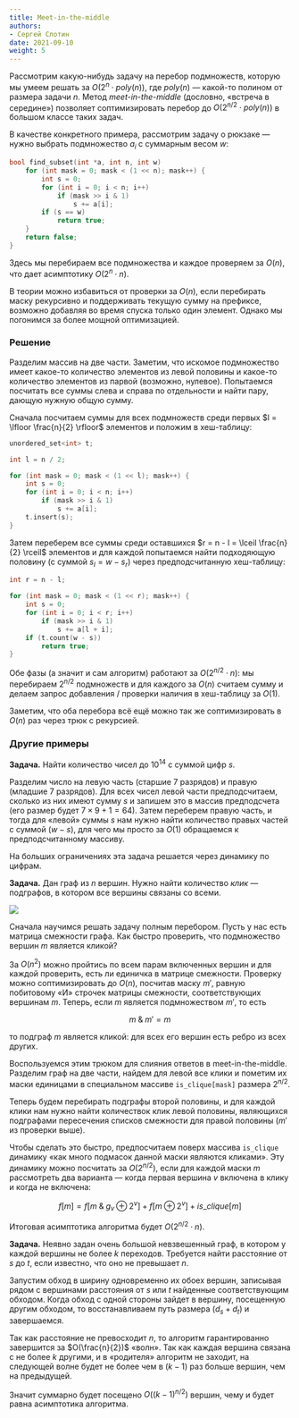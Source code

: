 ```yaml
---
title: Meet-in-the-middle
authors:
- Сергей Слотин
date: 2021-09-10
weight: 5
---
```


Рассмотрим какую-нибудь задачу на перебор подмножеств, которую мы умеем решать за $O(2^n \cdot poly(n))$, где $poly(n)$ — какой-то полином от размера задачи $n$. Метод *meet-in-the-middle* (дословно, «встреча в середине») позволяет соптимизировать перебор до $O(2^{n/2} \cdot poly(n))$ в большом классе таких задач.

В качестве конкретного примера, рассмотрим задачу о рюкзаке — нужно выбрать подмножество $a_i$ с суммарным весом $w$:

```cpp
bool find_subset(int *a, int n, int w)
    for (int mask = 0; mask < (1 << n); mask++) {
        int s = 0;
        for (int i = 0; i < n; i++)
            if (mask >> i & 1)
                s += a[i];
        if (s == w)
            return true;
    }
    return false;
}
```

Здесь мы перебираем все подмножества и каждое проверяем за $O(n)$, что дает асимптотику $O(2^n \cdot n)$.

В теории можно избавиться от проверки за $O(n)$, если перебирать маску рекурсивно и поддерживать текущую сумму на префиксе, возможно добавляя во время спуска только один элемент. Однако мы погонимся за более мощной оптимизацией.

### Решение

Разделим массив на две части. Заметим, что искомое подмножество имеет какое-то количество элементов из левой половины и какое-то количество элементов из парвой (возможно, нулевое). Попытаемся посчитать все суммы слева и справа по отдельности и найти пару, дающую нужную общую сумму.

Сначала посчитаем суммы для всех подмножеств среди первых $l = \lfloor \frac{n}{2} \rfloor$ элементов и положим в хеш-таблицу:

```cpp
unordered_set<int> t;

int l = n / 2;

for (int mask = 0; mask < (1 << l); mask++) {
    int s = 0;
    for (int i = 0; i < n; i++)
        if (mask >> i & 1)
            s += a[i];
    t.insert(s);
}
```

Затем переберем все суммы среди оставшихся $r = n - l = \lceil \frac{n}{2} \rceil$ элементов и для каждой попытаемся найти подходяющую половину (с суммой $s_l = w - s_r$) через предподсчитанную хеш-таблицу:

```cpp
int r = n - l;

for (int mask = 0; mask < (1 << r); mask++) {
    int s = 0;
    for (int i = 0; i < r; i++)
        if (mask >> i & 1)
            s += a[l + i];
    if (t.count(w - s))
        return true;
}
```

Обе фазы (а значит и сам алгоритм) работают за $O(2^{n/2} \cdot n)$: мы перебираем $2^{n/2}$ подмножеств и для каждого за $O(n)$ считаем сумму и делаем запрос добавления / проверки наличия в хеш-таблицу за $O(1)$.

Заметим, что оба перебора всё ещё можно так же соптимизировать в $O(n)$ раз через трюк с рекурсией.

### Другие примеры

**Задача.** Найти количество чисел до $10^{14}$ с суммой цифр $s$.

Разделим число на левую часть (старшие 7 разрядов) и правую (младшие 7 разрядов). Для всех чисел левой части предподсчитаем, сколько из них имеют сумму $s$ и запишем это в массив предподсчета (его размер будет $7 \times 9 + 1 = 64$). Затем переберем правую часть, и тогда для «левой» суммы $s$ нам нужно найти количество правых частей с суммой $(w - s)$, для чего мы просто за $O(1)$ обращаемся к предподсчитанному массиву.

На больших ограничениях эта задача решается через динамику по цифрам.

**Задача.** Дан граф из $n$ вершин. Нужно найти количество *клик* — подграфов, в котором все вершины связаны со всеми.

![](../img/cliques.png)

Сначала научимся решать задачу полным перебором. Пусть у нас есть матрица смежности графа. Как быстро проверить, что подмножество вершин $m$ является кликой?

За $O(n^2)$ можно пройтись по всем парам включенных вершин и для каждой проверить, есть ли единичка в матрице смежности. Проверку можно соптимизировать до $O(n)$, посчитав маску $m'$, равную побитовому «И» строчек матрицы смежности, соответствующих вершинам $m$. Теперь, если $m$ является подмножеством $m'$, то есть

$$
m \; \& \; m' = m
$$

то подграф $m$ является кликой: для всех его вершин есть ребро из всех других.

Воспользуемся этим трюком для слияния ответов в meet-in-the-middle. Разделим граф на две части, найдем для левой все клики и пометим их маски единицами в специальном массиве `is_clique[mask]` размера $2^{n/2}$.

Теперь будем перебирать подграфы второй половины, и для каждой клики нам нужно найти количествок клик левой половины, являющихся подграфами пересечения списков смежности для правой половины ($m'$ из проверки выше).

Чтобы сделать это быстро, предпосчитаем поверх массива `is_clique` динамику «как много подмасок данной маски являются кликами». Эту динамику можно посчитать за $O(2^{n/2})$, если для каждой маски $m$ рассмотреть два варианта — когда первая вершина $v$ включена в клику и когда не включена:

$$
f[m] = f[m \; \& \; g_v \oplus 2^v] + f[m \oplus 2^v] + is\_clique[m]
$$

Итоговая асимптотика алгоритма будет $O(2^{n/2} \cdot n)$.

**Задача.** Неявно задан очень большой невзвешенный граф, в котором у каждой вершины не более $k$ переходов. Требуется найти расстояние от $s$ до $t$, если известно, что оно не превышает $n$.

Запустим обход в ширину одновременно их обоех вершин, записывая рядом с вершинами расстояния от $s$ или $t$ найденные соответствующим обходом. Когда обход с одной стороны зайдет в вершину, посещенную другим обходом, то восстанавливаем путь размера $(d_s + d_t)$ и завершаемся.

Так как расстояние не превосходит $n$, то алгоритм гарантированно завершится за $O(\frac{n}{2})$ «волн». Так как каждая вершина связана с не более $k$ другими, и в «родителя» алгоритм не заходит, на следующей волне будет не более чем в $(k-1)$ раз больше вершин, чем на предыдущей.

Значит суммарно будет посещено $O((k-1)^{n/2})$ вершин, чему и будет равна асимптотика алгоритма.
